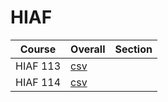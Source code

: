 # HIAF

| Course | Overall | Section |
| ------ | ------- | ------- |
| HIAF 113 | [csv](https://github.com/UCSD-Historical-Enrollment-Data/2024Spring/blob/main/overall/HIAF%20113.csv) |  |
| HIAF 114 | [csv](https://github.com/UCSD-Historical-Enrollment-Data/2024Spring/blob/main/overall/HIAF%20114.csv) |  |
